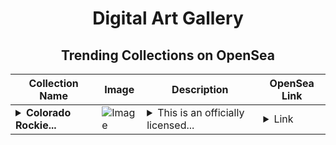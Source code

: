 <div align="center">

# Digital Art Gallery

## Trending Collections on OpenSea

| Collection Name                       | Image                                                                                     | Description                       | OpenSea Link                                                                                          |
|---------------------------------------|-------------------------------------------------------------------------------------------|-----------------------------------|--------------------------------------------------------------------------------------------------------|
| **<details><summary>Colorado Rockie...</summary>Colorado Rockies™ Ryan McMahon 2B Base Motion Platinum 445 Epic</details>** | ![Image](https://i.seadn.io/s/raw/files/320762c1afbd2f19880100e3e45f92c6.jpg?w=500&auto=format?w=200&auto=format) | <details><summary>This is an officially licensed...</summary>This is an officially licensed NFT from the 2021 Topps Series 2 Baseball NFT Collection. This flagship collection includes over 1,800 unique NFTs in both classic and modern Topps® designs featuring baseball's biggest names, upcoming stars and more to celebrate an unforgettable season. Visit ToppsNFTs.com for more details on this release. Major League Baseball trademarks and copyrights are used with permission of Major League Baseball. Visit MLB.com.</details> | <details><summary>Link</summary>[Colorado Rockies™ Ryan McMahon 2B Base Motion Platinum 445 Epic](https://opensea.io/collection/colorado-rockies-tm-ryan-mcmahon-2b-base-motion-pl)</details> |

</div>